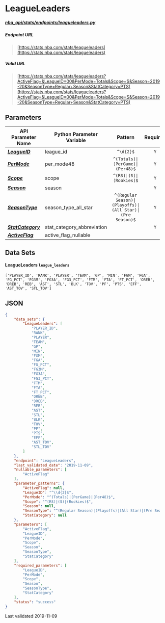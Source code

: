 # LeagueLeaders
##### [nba_api/stats/endpoints/leagueleaders.py](https://github.com/swar/nba_api/blob/master/nba_api/stats/endpoints/leagueleaders.py)

##### Endpoint URL
>[https://stats.nba.com/stats/leagueleaders](https://stats.nba.com/stats/leagueleaders)

##### Valid URL
>[https://stats.nba.com/stats/leagueleaders?ActiveFlag=&LeagueID=00&PerMode=Totals&Scope=S&Season=2019-20&SeasonType=Regular+Season&StatCategory=PTS](https://stats.nba.com/stats/leagueleaders?ActiveFlag=&LeagueID=00&PerMode=Totals&Scope=S&Season=2019-20&SeasonType=Regular+Season&StatCategory=PTS)

## Parameters
API Parameter Name | Python Parameter Variable | Pattern | Required | Nullable
------------ | ------------ | :-----------: | :---: | :---:
[_**LeagueID**_](https://github.com/swar/nba_api/blob/master/docs/nba_api/stats/library/parameters.md#LeagueID) | league_id | `^\d{2}$` | `Y` |  | 
[_**PerMode**_](https://github.com/swar/nba_api/blob/master/docs/nba_api/stats/library/parameters.md#PerMode) | per_mode48 | `^(Totals)\|(PerGame)\|(Per48)$` | `Y` |  | 
[_**Scope**_](https://github.com/swar/nba_api/blob/master/docs/nba_api/stats/library/parameters.md#Scope) | scope | `^(RS)\|(S)\|(Rookies)$` | `Y` |  | 
[_**Season**_](https://github.com/swar/nba_api/blob/master/docs/nba_api/stats/library/parameters.md#Season) | season |  | `Y` |  | 
[_**SeasonType**_](https://github.com/swar/nba_api/blob/master/docs/nba_api/stats/library/parameters.md#SeasonType) | season_type_all_star | `^(Regular Season)\|(Playoffs)\|(All Star)\|(Pre Season)$` | `Y` |  | 
[_**StatCategory**_](https://github.com/swar/nba_api/blob/master/docs/nba_api/stats/library/parameters.md#StatCategory) | stat_category_abbreviation |  | `Y` |  | 
[_**ActiveFlag**_](https://github.com/swar/nba_api/blob/master/docs/nba_api/stats/library/parameters.md#ActiveFlag) | active_flag_nullable |  |  | `Y` | 

## Data Sets
#### LeagueLeaders `league_leaders`
```text
['PLAYER_ID', 'RANK', 'PLAYER', 'TEAM', 'GP', 'MIN', 'FGM', 'FGA', 'FG_PCT', 'FG3M', 'FG3A', 'FG3_PCT', 'FTM', 'FTA', 'FT_PCT', 'OREB', 'DREB', 'REB', 'AST', 'STL', 'BLK', 'TOV', 'PF', 'PTS', 'EFF', 'AST_TOV', 'STL_TOV']
```


## JSON
```json
{
    "data_sets": {
        "LeagueLeaders": [
            "PLAYER_ID",
            "RANK",
            "PLAYER",
            "TEAM",
            "GP",
            "MIN",
            "FGM",
            "FGA",
            "FG_PCT",
            "FG3M",
            "FG3A",
            "FG3_PCT",
            "FTM",
            "FTA",
            "FT_PCT",
            "OREB",
            "DREB",
            "REB",
            "AST",
            "STL",
            "BLK",
            "TOV",
            "PF",
            "PTS",
            "EFF",
            "AST_TOV",
            "STL_TOV"
        ]
    },
    "endpoint": "LeagueLeaders",
    "last_validated_date": "2019-11-09",
    "nullable_parameters": [
        "ActiveFlag"
    ],
    "parameter_patterns": {
        "ActiveFlag": null,
        "LeagueID": "^\\d{2}$",
        "PerMode": "^(Totals)|(PerGame)|(Per48)$",
        "Scope": "^(RS)|(S)|(Rookies)$",
        "Season": null,
        "SeasonType": "^(Regular Season)|(Playoffs)|(All Star)|(Pre Season)$",
        "StatCategory": null
    },
    "parameters": [
        "ActiveFlag",
        "LeagueID",
        "PerMode",
        "Scope",
        "Season",
        "SeasonType",
        "StatCategory"
    ],
    "required_parameters": [
        "LeagueID",
        "PerMode",
        "Scope",
        "Season",
        "SeasonType",
        "StatCategory"
    ],
    "status": "success"
}
```

Last validated 2019-11-09